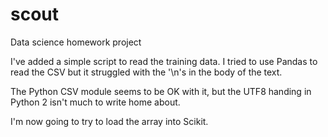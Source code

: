 scout
=====

Data science homework project

I've added a simple script to read the training data. I tried to use
Pandas to read the CSV but it struggled with the '\n's in the body of
the text.

The Python CSV module seems to be OK with it, but the UTF8 handing in
Python 2 isn't much to write home about.

I'm now going to try to load the array into Scikit.
